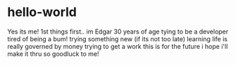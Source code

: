 # hello-world
Yes its me!
1st things first.. im Edgar
30 years of age
tying to be a developer
tired of being a bum!
trying something new (if its not too late)
learning life is really governed by money
trying to get a work
this is for the future
i hope i'll make it thru
so
goodluck to me!
